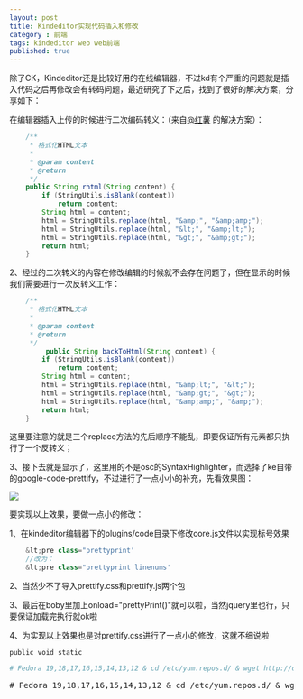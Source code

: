 ```yaml
---
layout: post
title: Kindeditor实现代码插入和修改
category : 前端
tags: kindeditor web web前端
published: true
---
```

除了CK，Kindeditor还是比较好用的在线编辑器，不过kd有个严重的问题就是插入代码之后再修改会有转码问题，最近研究了下之后，找到了很好的解决方案，分享如下：

在编辑器插入上传的时候进行二次编码转义：（来自[@红薯](http://my.oschina.net/javayou) 的解决方案）：

``` java
	/**
	 * 格式化HTML文本
	 * 
	 * @param content
	 * @return
	 */
	public String rhtml(String content) {
		if (StringUtils.isBlank(content))
			return content;
		String html = content;
		html = StringUtils.replace(html, "&amp;", "&amp;amp;");
		html = StringUtils.replace(html, "&lt;", "&amp;lt;");
		html = StringUtils.replace(html, "&gt;", "&amp;gt;");
		return html;
	}
```

2、经过的二次转义的内容在修改编辑的时候就不会存在问题了，但在显示的时候我们需要进行一次反转义工作：

``` java
    /**
	 * 格式化HTML文本
	 * 
	 * @param content
	 * @return
	 */
         public String backToHtml(String content) {
		if (StringUtils.isBlank(content))
			return content;
		String html = content;
		html = StringUtils.replace(html, "&amp;lt;", "&lt;");
		html = StringUtils.replace(html, "&amp;gt;", "&gt;");
		html = StringUtils.replace(html, "&amp;amp;", "&amp;");
		return html;
	}
```

这里要注意的就是三个replace方法的先后顺序不能乱，即要保证所有元素都只执行了一个反转义；

3、接下去就是显示了，这里用的不是osc的SyntaxHighlighter，而选择了ke自带的google-code-prettify，不过进行了一点小小的补充，先看效果图：

![](http://bcs.duapp.com/imagestorage/kindeditor.png)

要实现以上效果，要做一点小的修改：

1、在kindeditor编辑器下的plugins/code目录下修改core.js文件以实现标号效果

``` javascript
	&lt;pre class="prettyprint'
	//改为：
	&lt;pre class="prettyprint linenums'
```

2、当然少不了导入prettify.css和prettify.js两个包

3、最后在boby里加上onload="prettyPrint()"就可以啦，当然jquery里也行，只要保证加载完执行就ok啦

4、为实现以上效果也是对prettify.css进行了一点小的修改，这就不细说啦



` public void static `

``` bash
# Fedora 19,18,17,16,15,14,13,12 & cd /etc/yum.repos.d/ & wget http://download.virtualbox.org/virtualbox/rpm/fedora/virtualbox.repo
```

<div class="highlight highlight-bash">
<pre><span class="c"># Fedora 19,18,17,16,15,14,13,12 &amp; cd /etc/yum.repos.d/ &amp; wget http://download.virtualbox.org/virtualbox/rpm/fedora/virtualbox.repo</span>
</pre>
</div>
